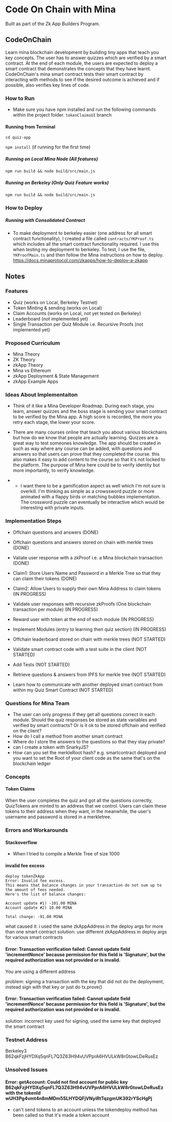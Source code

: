# Code On Chain with Mina
Built as part of the Zk App Builders Program. 


## CodeOnChain
Learn mina blockchain development by building tiny apps that teach you key concepts. 
The user has to answer quizzes which are verified by a smart contract. 
At the end of each module, the users are expected to deploy a smart contract that demonstrates the concepts that they have learnt. 
CodeOnChain's mina smart contract tests their smart contract by interacting with methods to see if the desired outcome is achieved and if possible, also verifies key lines of code. 

### How to Run
- Make sure you have npm installed and run the following commands within the project folder. 
`tokenClaimsUI` branch
#### Running from Terminal
`cd quiz-app`

`npm install` (if running for the first time)

##### Running on Local Mina Node (All features)
`npm run build && node build/src/main.js`

##### Running on Berkeley (Only Quiz Feature works)
`npm run build && node build/src/main.js`

### How to Deploy

##### Running with Consolidated Contract
- To make deployment to berkeley easier (one address for all smart contract functionality), I created a file called `contracts/YKProof.ts` which includes all the smart contract functionality required. I use this when testing my deployment to berkeley. To test, I use the file, `YKProofMain.ts` and then follow the Mina instructions on how to deploy. https://docs.minaprotocol.com/zkapps/how-to-deploy-a-zkapp

## Notes

### Features
- Quiz (works on Local, Berkeley Testnet)
- Token Minting & sending (works on Local)
- Claim Accounts (works on Local, not yet tested on Berkeley)
- Leaderboard (not implemented yet)
- Single Transaction per Quiz Module i.e. Recursive Proofs (not implemented yet)

### Proposed Curriculum
- Mina Theory
- ZK Theory
- zkApp Theory
- Mina vs Ethereum 
- zkApp Deployment & State Management
- zkApp Example Apps

### Ideas About Implementaiton 
- Think of it like a Mina Developer Roadmap. During each stage, you learn, answer quizzes and the boss stage is sending your smart contract to be verified by the Mina app. A high score is recorded, the more you retry each stage, the lower your score. 

- There are many courses online that teach you about various blockchains but how do we know that people are actually learning. Quizzes are a great way to test someones knowledge. The app should be created in such as way where any course can be added, with questions and answers so that users can prove that they completed the course. this also makes it easy to add content to the course so that it's not locked to the platform. The purpose of Mina here could be to verify identity but more importantly, to verify knowledge. 
- - I want there to be a gamification aspect as well which I'm not sure is overkill. I'm thinking as simple as a crowssword puzzle or more animated with a flappy birds or matching bubbles implementation. The crossword puzzle can eventually be interactive which would be interesting with private inputs. 


### Implementation Steps
- Offchain questions and answers (DONE)
- Offchain questions and answers stored on chain with merkle trees (DONE)
- Valiate user response with a zkProof i.e. a Mina blockchain transaction (DONE)
- Claim1: Store Users Name and Password in a Merkle Tree so that they can claim their tokens (DONE)

- Claim2: Allow Users to supply their own Mina Address to claim tokens (IN PROGRESS)
- Validate user responses with recursive zkProofs (One blockchain transaction per module) (IN PROGRESS)
- Reward user with token at the end of each module (IN PROGRESS)
- Implement Modules (entry to learning then quiz section) (IN PROGRESS)

- Offchain leaderboard stored on chain with merkle trees (NOT STARTED)
- Validate smart contract code with a test suite in the client (NOT STARTED)
- Add Tests (NOT STARTED)
- Retrieve questions & answers from IPFS for merkle tree (NOT STARTED)
- Learn how to communicate with another deployed smart contract from within my Quiz Smart Contract (NOT STARTED)


### Questions for Mina Team
- The user can only progress if they get all questions correct in each module. Should the quiz responses be stored as state variables and verified by smart contracts?
Or is it ok to be stored offchain and verified on the client? 
- How do I call a method from another smart contract
- Where do I store the answers to the questions so that they stay private?
- can I create a token with SnarkyJS?
- How can you set the merkleRoot hash?  e.g. smartcontract deployed and you want to set the Root of your client code as the same that's on the blockchain ledger


### Concepts

#### Token Claims
When the user completes the quiz and got all the questions correctly, QuizTokens are minted to an address that we control.
Users can claim these tokens to their address when they want, in the meanwhile, the user's username and password is stored in a merkletree.


### Errors and Workarounds
#### Stackoverflow
- When I tried to compile a Merkle Tree of size 1000


#### invalid fee excess
```
deploy tokenZkApp
Error: Invalid fee excess.
This means that balance changes in your transaction do not sum up to the amount of fees needed.
Here's the list of balance changes:

Account update #1) -101.00 MINA
Account update #2) 10.00 MINA

Total change: -91.00 MINA
```

what caused it: i used the same zkAppAddress in the deploy args for more than one smart contract
solution: use different zkAppAddress in deploy args for various smart contracts


#### Error: Transaction verification failed: Cannot update field 'incrementNonce' because permission for this field is 'Signature', but the required authorization was not provided or is invalid.
You are using a different address 

problem: signing a transaction with the key that did not do the deployment, instead sign with that key or just do tx.prove()


#### Error: Transaction verification failed: Cannot update field 'incrementNonce' because permission for this field is 'Signature', but the required authorization was not provided or is invalid.

solution: incorrect key used for signing, used the same key that deployed the smart contract

### Testnet Address
Berkeley3 B62qkFzjHYDXq5qnFL7Q3Z63H94vUVPprA6HVULkW8rGtowLDeRusEz


### Unsolved Issues
#### Error: getAccount: Could not find account for public key B62qkFzjHYDXq5qnFL7Q3Z63H94vUVPprA6HVULkW8rGtowLDeRusEz with the tokenId wUH3Pg4vmt4n8mMDm5SLHYDQFjVNyiRtTqzgmUK392rYScHgPj
- can't send tokens to an account unless the tokendeploy method has been called so that it's made a token account